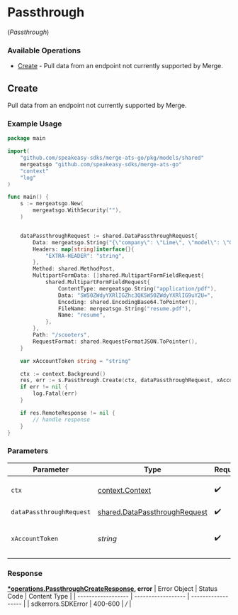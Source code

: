 # Passthrough
(*Passthrough*)

### Available Operations

* [Create](#create) - Pull data from an endpoint not currently supported by Merge.

## Create

Pull data from an endpoint not currently supported by Merge.

### Example Usage

```go
package main

import(
	"github.com/speakeasy-sdks/merge-ats-go/pkg/models/shared"
	mergeatsgo "github.com/speakeasy-sdks/merge-ats-go"
	"context"
	"log"
)

func main() {
    s := mergeatsgo.New(
        mergeatsgo.WithSecurity(""),
    )


    dataPassthroughRequest := shared.DataPassthroughRequest{
        Data: mergeatsgo.String("{\"company\": \"Lime\", \"model\": \"Gen 2.5\"}"),
        Headers: map[string]interface{}{
            "EXTRA-HEADER": "string",
        },
        Method: shared.MethodPost,
        MultipartFormData: []shared.MultipartFormFieldRequest{
            shared.MultipartFormFieldRequest{
                ContentType: mergeatsgo.String("application/pdf"),
                Data: "SW50ZWdyYXRlIGZhc3QKSW50ZWdyYXRlIG9uY2U=",
                Encoding: shared.EncodingBase64.ToPointer(),
                FileName: mergeatsgo.String("resume.pdf"),
                Name: "resume",
            },
        },
        Path: "/scooters",
        RequestFormat: shared.RequestFormatJSON.ToPointer(),
    }

    var xAccountToken string = "string"

    ctx := context.Background()
    res, err := s.Passthrough.Create(ctx, dataPassthroughRequest, xAccountToken)
    if err != nil {
        log.Fatal(err)
    }

    if res.RemoteResponse != nil {
        // handle response
    }
}
```

### Parameters

| Parameter                                                                             | Type                                                                                  | Required                                                                              | Description                                                                           |
| ------------------------------------------------------------------------------------- | ------------------------------------------------------------------------------------- | ------------------------------------------------------------------------------------- | ------------------------------------------------------------------------------------- |
| `ctx`                                                                                 | [context.Context](https://pkg.go.dev/context#Context)                                 | :heavy_check_mark:                                                                    | The context to use for the request.                                                   |
| `dataPassthroughRequest`                                                              | [shared.DataPassthroughRequest](../../../pkg/models/shared/datapassthroughrequest.md) | :heavy_check_mark:                                                                    | N/A                                                                                   |
| `xAccountToken`                                                                       | *string*                                                                              | :heavy_check_mark:                                                                    | Token identifying the end user.                                                       |


### Response

**[*operations.PassthroughCreateResponse](../../pkg/models/operations/passthroughcreateresponse.md), error**
| Error Object       | Status Code        | Content Type       |
| ------------------ | ------------------ | ------------------ |
| sdkerrors.SDKError | 400-600            | */*                |
